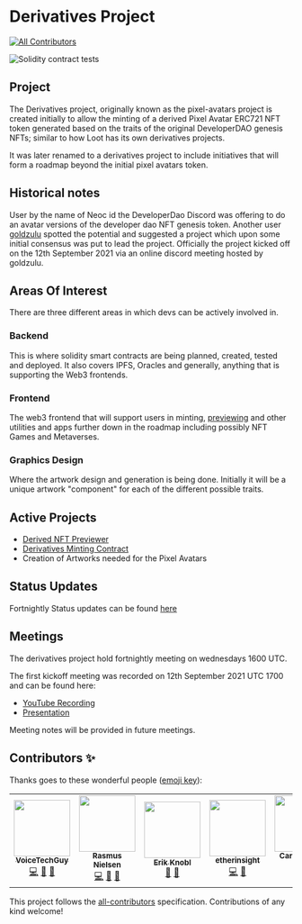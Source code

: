 # Derivatives Project
<!-- ALL-CONTRIBUTORS-BADGE:START - Do not remove or modify this section -->
[![All Contributors](https://img.shields.io/badge/all_contributors-3-orange.svg?style=flat-square)](#contributors-)
<!-- ALL-CONTRIBUTORS-BADGE:END -->

![Solidity contract tests](https://github.com/Developer-DAO/pixel-avatars/actions/workflows/continuous-integration.yaml/badge.svg)

## Project
The Derivatives project, originally known as the pixel-avatars project is created initially to allow the minting of a derived Pixel Avatar ERC721 NFT token generated based on the traits of the original DeveloperDAO genesis NFTs; similar to how Loot has its own derivatives projects.

It was later renamed to a derivatives project to include initiatives that will form a roadmap beyond the initial pixel avatars token.

## Historical notes
User by the name of Neoc id the DeveloperDao Discord was offering to do an avatar versions of the developer dao NFT genesis token. Another user [goldzulu](https://github.com/goldzulu) spotted the potential and suggested a project which upon some initial consensus was put to lead the project. Officially the project kicked off on the 12th September 2021 via an online discord meeting hosted by goldzulu.

## Areas Of Interest
There are three different areas in which devs can be actively involved in.

### Backend
This is where solidity smart contracts are being planned, created, tested and deployed. It also covers IPFS, Oracles and generally, anything that is supporting the Web3 frontends.

### Frontend
The web3 frontend that will support users in minting, [previewing](./web-previewer/README.md) and other utilities and apps further down in the roadmap including possibly NFT Games and Metaverses.

### Graphics Design

Where the artwork design and generation is being done. Initially it will be a unique artwork "component" for each of the different possible traits.

## Active Projects

* [Derived NFT Previewer](./web-previewer/README.md)
* [Derivatives Minting Contract](https://rinkeby.etherscan.io/address/0x22ecf3563b6a5b3a61b341fc11183aecbe97e65a#code)
* Creation of Artworks needed for the Pixel Avatars

## Status Updates
Fortnightly Status updates can be found [here](./STATUS.md)

## Meetings
The derivatives project hold fortnightly meeting on wednesdays 1600 UTC.

The first kickoff meeting was recorded on 12th September 2021 UTC 1700 and can be found here:

* [YouTube Recording](https://youtu.be/EiGaJDYyfhw)
* [Presentation](https://prezi.com/view/qHW7XIO3JeHdKxhMAZrr/)

Meeting notes will be provided in future meetings.

## Contributors ✨

Thanks goes to these wonderful people ([emoji key](https://allcontributors.org/docs/en/emoji-key)):

<!-- ALL-CONTRIBUTORS-LIST:START - Do not remove or modify this section -->
<!-- prettier-ignore-start -->
<!-- markdownlint-disable -->
<table>
  <tr>
    <td align="center"><a href="http://bit.ly/voicetechguy"><img src="https://avatars.githubusercontent.com/u/64346879?v=4?s=100" width="100px;" alt=""/><br /><sub><b>VoiceTechGuy</b></sub></a><br /><a href="https://github.com/Developer-DAO/pixel-avatars/commits?author=goldzulu" title="Code">💻</a> <a href="#ideas-goldzulu" title="Ideas, Planning, & Feedback">🤔</a> <a href="#projectManagement-goldzulu" title="Project Management">📆</a></td>
    <td align="center"><a href="https://github.com/rasmuscnielsen"><img src="https://avatars.githubusercontent.com/u/8465957?v=4?s=100" width="100px;" alt=""/><br /><sub><b>Rasmus Nielsen</b></sub></a><br /><a href="https://github.com/Developer-DAO/pixel-avatars/commits?author=rasmuscnielsen" title="Code">💻</a> <a href="https://github.com/Developer-DAO/pixel-avatars/pulls?q=is%3Apr+reviewed-by%3Arasmuscnielsen" title="Reviewed Pull Requests">👀</a> <a href="#ideas-rasmuscnielsen" title="Ideas, Planning, & Feedback">🤔</a></td>
    <td align="center"><a href="https://github.com/eknobl"><img src="https://avatars.githubusercontent.com/u/51840990?v=4?s=100" width="100px;" alt=""/><br /><sub><b>Erik Knobl</b></sub></a><br /><a href="#design-eknobl" title="Design">🎨</a> <a href="#ideas-eknobl" title="Ideas, Planning, & Feedback">🤔</a></td>
    <td align="center"><a href="https://github.com/etherinsight"><img src="https://avatars.githubusercontent.com/u/89233725?v=4?s=100" width="100px;" alt=""/><br /><sub><b>etherinsight</b></sub></a><br /><a href="https://github.com/Developer-DAO/pixel-avatars/commits?author=etherinsight" title="Code">💻</a> <a href="#ideas-etherinsight" title="Ideas, Planning, & Feedback">🤔</a></td>
    <td align="center"><a href="https://linktr.ee/carlomigueldy"><img src="https://avatars.githubusercontent.com/u/45052332?v=4?s=100" width="100px;" alt=""/><br /><sub><b>Carlo Miguel Dy</b></sub></a><br /><a href="https://github.com/Developer-DAO/pixel-avatars/commits?author=carlomigueldy" title="Code">💻</a> <a href="#ideas-carlomigueldy" title="Ideas, Planning, & Feedback">🤔</a></td>
  </tr>
</table>

<!-- markdownlint-restore -->
<!-- prettier-ignore-end -->

<!-- ALL-CONTRIBUTORS-LIST:END -->

This project follows the [all-contributors](https://github.com/all-contributors/all-contributors) specification. Contributions of any kind welcome!